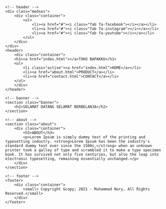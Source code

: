 <!DOCTYPE html>
<html>
<head>
	<meta charset="utf-8">
	<meta name="viewport" content="width=device-width, initial-scale=1">
	<title>Indradn</title>
	<link rel="stylesheet" type="text/css" href="css/style.css">
	<link rel="stylesheet" type="text/css" href="https://cdnjs.cloudflare.com/ajax/libs/font-awesome/5.15.3/css/all.min.css">
</head>
<body>

	<!-- header -->
	<div class="medsos">
		<div class="container">
			<ul>
				<li><a href="#"><i class="fab fa-facebook"></i></a></li>
				<li><a href="#"><i class="fab fa-instagram"></i></a></li>
				<li><a href="#"><i class="fab fa-youtube"></i></a></li>
			</ul>
		</div>
	</div>
	<header>
		<div class="container">
		<h1><a href="index.html"></a>TOKO BAPAKKU</h1>
		<ul>
			<li class="active"><a href="index.html">HOME</a></li>
			<li><a href="about.html">PRODUCT</a></li>
			<li><a href="contact.html">CONTACT</a></li>
		</ul>
		</div>
	</header>

	<!-- banner -->
	<section class="banner">
		<h2>SELAMAT DATANG SELAMAT BERBELANJA</h2>
	</section>

	<!-- about -->
	<section class="about">
		<div class="container">
			<h3>ABOUT</h3>
			<p>Lorem Ipsum is simply dummy text of the printing and typesetting industry. <strong>Lorem Ipsum has been the industry's standard dummy text ever since the 1500s,</strong> when an unknown printer took a galley of type and scrambled it to make a type specimen book. It has survived not only five centuries, but also the leap into electronic typesetting, remaining essentially unchanged.</p>
		</div>
	</section>

	<!-- footer -->
	<footer>
		<div class="container">
			<small> Copyright &copy; 2021 - Muhammad Nury, All Rights Reserved.</small>
		</div>
	</footer>
</body>
</html>
